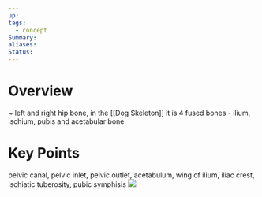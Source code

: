 ```yaml
---
up: 
tags:
  - concept
Summary: 
aliases: 
Status:
---
```

# Overview
~
left and right hip bone, in the [[Dog Skeleton]] it is 4 fused bones - ilium, ischium, pubis and acetabular bone
<!--SR:!2025-03-13,3,250-->


# Key Points
pelvic canal, pelvic inlet, pelvic outlet, acetabulum, wing of ilium, iliac crest, ischiatic tuberosity, pubic symphisis
![](https://i.imgur.com/5IpAuN1.png)
<!--SR:!2025-03-13,3,250-->
